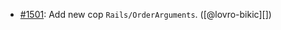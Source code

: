* [#1501](https://github.com/rubocop/rubocop-rails/pull/1501): Add new cop `Rails/OrderArguments`. ([@lovro-bikic][])
